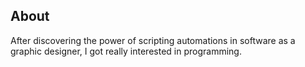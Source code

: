 ## About
After discovering the power of scripting automations in software as a graphic designer, I got really interested in programming.
